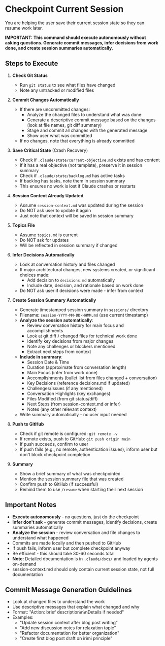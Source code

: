 # Checkpoint Current Session

You are helping the user save their current session state so they can resume work later.

**IMPORTANT: This command should execute autonomously without asking questions. Generate commit messages, infer decisions from work done, and create session summaries automatically.**

## Steps to Execute

1. **Check Git Status**
   - Run `git status` to see what files have changed
   - Note any untracked or modified files

2. **Commit Changes Automatically**
   - If there are uncommitted changes:
     - Analyze the changed files to understand what was done
     - Generate a descriptive commit message based on the changes (look at file names, git diff summary)
     - Stage and commit all changes with the generated message
     - Show user what was committed
   - If no changes, note that everything is already committed

3. **Save Critical State** (Crash Recovery)
   - Check if `.claude/state/current-objective.md` exists and has content
   - If it has a real objective (not template), preserve it in session summary
   - Check if `.claude/state/backlog.md` has active tasks
   - If backlog has tasks, note them in session summary
   - This ensures no work is lost if Claude crashes or restarts

4. **Session Context Already Updated**
   - Assume `session-context.md` was updated during the session
   - Do NOT ask user to update it again
   - Just note that context will be saved in session summary

5. **Topics File**
   - Assume `topics.md` is current
   - Do NOT ask for updates
   - Will be reflected in session summary if changed

6. **Infer Decisions Automatically**
   - Look at conversation history and files changed
   - If major architectural changes, new systems created, or significant choices made:
     - Add decision to `decisions.md` automatically
     - Include date, decision, and rationale based on work done
   - Do NOT ask user if decisions were made - infer from context

7. **Create Session Summary Automatically**
   - Generate timestamped session summary in `sessions/` directory
   - Filename: `session-YYYY-MM-DD-HHMM.md` (use current timestamp)
   - **Analyze the session automatically**:
     - Review conversation history for main focus and accomplishments
     - Look at git diff / changed files for technical work done
     - Identify key decisions from major changes
     - Note any challenges or blockers mentioned
     - Extract next steps from context
   - **Include in summary**:
     - Session Date & Time
     - Duration (approximate from conversation length)
     - Main Focus (infer from work done)
     - Accomplishments (bullet list from files changed + conversation)
     - Key Decisions (reference decisions.md if updated)
     - Challenges/Issues (if any mentioned)
     - Conversation Highlights (key exchanges)
     - Files Modified (from git status/diff)
     - Next Steps (from session-context.md or infer)
     - Notes (any other relevant context)
   - Write summary automatically - no user input needed

8. **Push to GitHub**
   - Check if git remote is configured: `git remote -v`
   - If remote exists, push to GitHub: `git push origin main`
   - If push succeeds, confirm to user
   - If push fails (e.g., no remote, authentication issues), inform user but don't block checkpoint completion

9. **Summary**
   - Show a brief summary of what was checkpointed
   - Mention the session summary file that was created
   - Confirm push to GitHub (if successful)
   - Remind them to use `/resume` when starting their next session

## Important Notes
- **Execute autonomously** - no questions, just do the checkpoint
- **Infer don't ask** - generate commit messages, identify decisions, create summaries automatically
- **Analyze the session** - review conversation and file changes to understand what happened
- Commits are made locally and then pushed to GitHub
- If push fails, inform user but complete checkpoint anyway
- Be efficient - this should take 30-60 seconds total
- **Note**: Detailed documentation is in `.claude/docs/` and loaded by agents on-demand
- session-context.md should only contain current session state, not full documentation

## Commit Message Generation Guidelines
- Look at changed files to understand the work
- Use descriptive messages that explain what changed and why
- Format: "Action: brief description\n\nDetails if needed"
- Examples:
  - "Update session context after blog post writing"
  - "Add new discussion notes for relaxation topic"
  - "Refactor documentation for better organization"
  - "Create first blog post draft on irimi principle"

